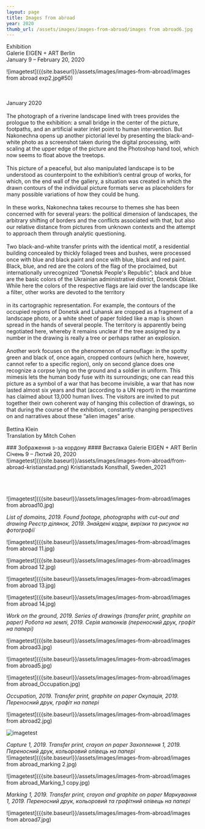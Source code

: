 ```yaml
---
layout: page
title: Images from abroad
year: 2020
thumb_url: /assets/images/images-from-abroad/images from abroad6.jpg
---
```


<section markdown="1" class="EN">
Exhibition <br>
Galerie EIGEN + ART Berlin <br>
January 9 – February 20, 2020
<br>

![imagetest]({{site.baseurl}}/assets/images/images-from-abroad/images from abroad exp2.jpg#50)

<br><br>
January 2020
<br><br>
The photograph of a riverine landscape lined with trees provides the prologue to the exhibition: a small bridge in the center of the picture, footpaths, and an artificial 
water inlet point to human intervention. But Nakonechna opens up another pictorial level by presenting the black-and- white photo as a screenshot taken during 
the digital processing, with scaling at the upper edge of the picture and the Photoshop hand tool, which now seems to float above the treetops.
<br><br>
This picture of a peaceful, but also manipulated landscape is to be understood as counterpoint to the exhibition’s central group of works, for which, on the end wall 
of the gallery, a situation was created in which the drawn contours of the individual picture formats serve as placeholders for many possible variations of how they 
could be hung.
<br><br>
In these works, Nakonechna takes recourse to themes she has been concerned with for several years: the political dimension of landscapes, the arbitrary shifting 
of borders and the conflicts associated with that, but also our relative distance from pictures from unknown contexts and the attempt to approach them through 
analytic questioning.
<br><br>
Two black-and-white transfer prints with the identical motif, a residential building concealed by thickly foliaged trees and bushes, were processed once with blue 
and black paint and once with blue, black and red paint. Black, blue, and red are the colors of the flag of the proclaimed, but internationally unrecognized “Donetsk 
People's Republic”; black and blue are the basic colors of the Ukrainian administrative district, Donetsk Oblast. While here the colors of the respective flags are laid 
over the landscape like a filter, other works are devoted to the territory
<br><br>
in its cartographic representation. For example, the contours of the occupied regions of Donetsk and Luhansk are cropped as a fragment of a landscape photo, 
or a white sheet of paper folded like a map is shown spread in the hands of several people. The territory is apparently being negotiated here, whereby it remains 
unclear if the tree assigned by a number in the drawing is really a tree or perhaps rather an explosion.
<br><br>
Another work focuses on the phenomenon of camouflage: in the spotty green and black of, once again, cropped contours (which here, however, cannot refer to a specific 
region), only on second glance does one recognize a corpse lying on the ground and a soldier in uniform. This mimesis lets the human body fuse with its surroundings; 
one can read this picture as a symbol of a war that has become invisible, a war that has now lasted almost six years and that (according to a UN report) in the meantime 
has claimed about 13,000 human lives. The visitors are invited to put together their own coherent way of hanging this collection of drawings, so that during the course 
of the exhibition, constantly changing perspectives on and narratives about these “alien images” arise.
<br><br>
Bettina Klein<br>
Translation by Mitch Cohen
</section>

<section markdown="1" class="UKR">
### Зображення з-за кордону ####
Виставка
Galerie EIGEN + ART Berlin <br>
Січень 9 – Лютий 20, 2020
<br>
![imagetest]({{site.baseurl}}/assets/images/images-from-abroad/from-abroad-kristianstad.png)
Kristianstads Konsthall, Sweden_2021



<br>
<br>
<br>
<br>

![imagetest]({{site.baseurl}}/assets/images/images-from-abroad/images from abroad10.jpg)

*List of domains, 2019. Found footage, photographs with cut-out and drawing*
*Реєстр ділянок, 2019. Знайдені кадри, вирізки та рисунок на фотографії*

![imagetest]({{site.baseurl}}/assets/images/images-from-abroad/images from abroad 11.jpg)

![imagetest]({{site.baseurl}}/assets/images/images-from-abroad/images from abroad 12.jpg)

![imagetest]({{site.baseurl}}/assets/images/images-from-abroad/images from abroad 13.jpg)

![imagetest]({{site.baseurl}}/assets/images/images-from-abroad/images from abroad 14.jpg)

*Work on the ground, 2019. Series of drawings (transfer print, graphite on paper)*
*Робота на землі, 2019. Серія малюнків (переносний друк, графіт на папері)*


![imagetest]({{site.baseurl}}/assets/images/images-from-abroad/images from abroad3.jpg)

![imagetest]({{site.baseurl}}/assets/images/images-from-abroad/images from abroad5.jpg)


![imagetest]({{site.baseurl}}/assets/images/images-from-abroad/images from abroad_Occupation.jpg)

*Occupation, 2019. Transfer print, graphite on paper*
*Окупація, 2019. Переносний друк, графіт на папері*

![imagetest]({{site.baseurl}}/assets/images/images-from-abroad/images from abroad2.jpg)

![imagetest]({{site.baseurl}}/assets/images/images-from-abroad/capture-min.png)

*Capture 1, 2019. Transfer print, crayon on paper*
*Захоплення 1, 2019. Переносний друк, кольоровий олівець на папері*
<br>
![imagetest]({{site.baseurl}}/assets/images/images-from-abroad/images from abroad_marking 2.jpg)

![imagetest]({{site.baseurl}}/assets/images/images-from-abroad/images from abroad_Marking_1 copy.jpg)

*Marking 1, 2019. Transfer print, crayon and graphite on paper*
*Маркування 1, 2019. Переносний друк, кольоровий та графітний олівець на папері*

![imagetest]({{site.baseurl}}/assets/images/images-from-abroad/images from abroad7.jpg)

</section>